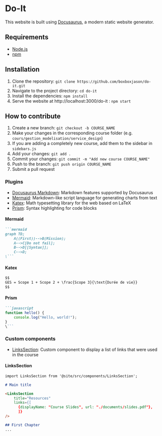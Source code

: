 # Do-It

This website is built using [Docusaurus](https://docusaurus.io/), a modern static website generator.

## Requirements
- [Node.js](https://nodejs.org/en/)
- [npm](https://www.npmjs.com/)

## Installation
1. Clone the repository: `git clone https://github.com/boxboxjason/do-it.git`
2. Navigate to the project directory: `cd do-it`
3. Install the dependencies: `npm install`
5. Serve the website at http://localhost:3000/do-it : `npm start`

## How to contribute
1. Create a new branch: `git checkout -b COURSE_NAME`
2. Make your changes in the corresponding course folder (e.g. `cours/gestion_modelisation/service_design`)
3. If you are adding a completely new course, add them to the sidebar in `sidebars.js`
4. Add your changes: `git add .`
5. Commit your changes: `git commit -m "Add new course COURSE_NAME"`
6. Push to the branch: `git push origin COURSE_NAME`
7. Submit a pull request

### Plugins
- [Docusaurus Markdown](https://docusaurus.io/docs/markdown-features): Markdown features supported by Docusaurus
- [Mermaid](https://mermaid-js.github.io/mermaid/#/): Markdown-like script language for generating charts from text
- [Katex](https://katex.org/): Math typesetting library for the web based on LaTeX
- [Prism](https://prismjs.com/): Syntax highlighting for code blocks

#### Mermaid
```markdown
```mermaid
graph TD;
    A((First))-->B(Mission);
    A-->C[Do not fail];
    B-->D[[Syntax]];
    C-->D;
\```
```

#### Katex
```markdown
$$
GES = Scope 1 + Scope 2 + \frac{Scope 3}{\text{Durée de vie}}
$$
```

#### Prism
```markdown
```javascript
function hello() {
    console.log("Hello, world!");
}
\```
```

### Custom components
- [LinksSection](./src/components/LinksSection.js): Custom component to display a list of links that were used in the course

#### LinksSection
```markdown
import LinksSection from '@site/src/components/LinksSection';

# Main title

<LinksSection
    title="Resources"
    links={[
      {displayName: "Course Slides", url: "./documents/slides.pdf"},
      ]}
/>

## First Chapter
...
```
